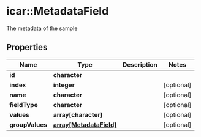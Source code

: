 # icar::MetadataField

The metadata of the sample

## Properties

Name | Type | Description | Notes
------------ | ------------- | ------------- | -------------
**id** | **character** |  | 
**index** | **integer** |  | [optional] 
**name** | **character** |  | [optional] 
**fieldType** | **character** |  | [optional] 
**values** | **array[character]** |  | [optional] 
**groupValues** | [**array[MetadataField]**](MetadataField.md) |  | [optional] 


